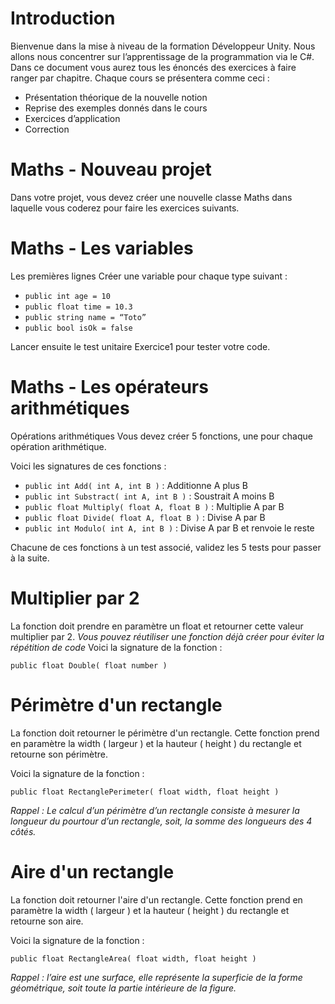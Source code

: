 # Introduction
Bienvenue dans la mise à niveau de la formation Développeur Unity. Nous allons nous concentrer sur l’apprentissage de la programmation via le C#. Dans ce document vous aurez tous les énoncés des exercices à faire ranger par chapitre.
Chaque cours se présentera comme ceci :
- Présentation théorique de la nouvelle notion
- Reprise des exemples donnés dans le cours
- Exercices d’application
- Correction

# Maths - Nouveau projet
Dans votre projet, vous devez créer une nouvelle classe Maths dans laquelle vous coderez pour faire les exercices suivants.

# Maths - Les variables
Les premières lignes
Créer une variable pour chaque type suivant :
- `public int age = 10`
- `public float time = 10.3`
- `public string name = “Toto”`
- `public bool isOk = false`


Lancer ensuite le test unitaire Exercice1 pour tester votre code.

# Maths - Les opérateurs arithmétiques
Opérations arithmétiques
Vous devez créer 5 fonctions, une pour chaque opération arithmétique. 

Voici les signatures de ces fonctions : 
- `public int Add( int A, int B )` : Additionne A plus B
- `public int Substract( int A, int B )` : Soustrait A moins B
- `public float Multiply( float A, float B )` : Multiplie A par B
- `public float Divide( float A, float B )` : Divise A par B
- `public int Modulo( int A, int B )` : Divise A par B et renvoie le reste

Chacune de ces fonctions à un test associé, validez les 5 tests pour passer à la suite.

# Multiplier par 2
La fonction doit prendre en paramètre un float et retourner cette valeur multiplier par 2.
_Vous pouvez réutiliser une fonction déjà créer pour éviter la répétition de code_
Voici la signature de la fonction :

`public float Double( float number )`

# Périmètre d'un rectangle
La fonction doit retourner le périmètre d'un rectangle. Cette fonction prend en paramètre la width ( largeur ) et la hauteur ( height ) du rectangle et retourne son périmètre.

Voici la signature de la fonction :

`public float RectanglePerimeter( float width, float height )`

_Rappel : Le calcul d’un périmètre d’un rectangle consiste à mesurer la longueur du pourtour d’un rectangle, soit, la somme des longueurs des 4 côtés._

# Aire d'un rectangle
La fonction doit retourner l'aire d'un rectangle. Cette fonction prend en paramètre la width ( largeur ) et la hauteur ( height ) du rectangle et retourne son aire.

Voici la signature de la fonction :

`public float RectangleArea( float width, float height )`

_Rappel :  l’aire est une surface, elle représente la superficie de la forme géométrique, soit toute la partie intérieure de la figure._

